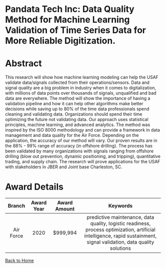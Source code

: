 
Pandata Tech Inc: Data Quality Method for Machine Learning Validation of Time Series Data for More Reliable Digitization.
=========================================================================================================================

# Abstract


This research will show how machine learning modeling can help the USAF validate data/signals collected from their operations/sensors. Data and signal quality are a big problem in industry when it comes to digitalization, with millions of data points over thousands of signals, unqualified and bad data are everywhere. The method will show the importance of having a validation pipeline and how it can help other algorithms make better decisions while saving up to 80% of the time data professionals spend cleaning and validating data. Organizations should spend their time optimizing the future not validating data. Our approach uses statistical principles, machine learning, and advanced analytics. The method was inspired by the ISO 8000 methodology and can provide a framework in data management and data quality for the Air Force. Depending on the application, the accuracy of our method will vary. Our proven results are in the 88% - 99% range of accuracy (in offshore drilling). The process has been validated by many organizations with signals ranging from offshore drilling (blow out prevention, dynamic positioning, and tripping), quantitative trading, and supply chain. The research will prove applications for the USAF with stakeholders in JBER and Joint base Charleston, SC.  

# Award Details

|Branch|Award Year|Award Amount|Keywords|
| :---: | :---: | :---: | :---: |
|Air Force|2020|$999,994|predictive maintenance, data quality, logistic readiness, process optimization, artificial intelligence, rapid sustainment, signal validation, data quality solutions|
  
  


[Back to Home](https://github.com/chrischow/dod_sbir_awards#1533)